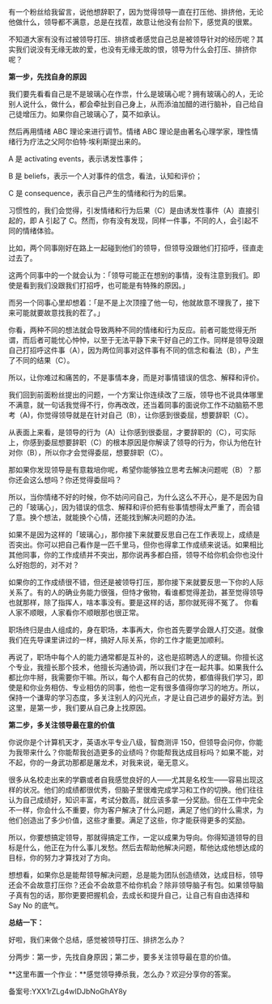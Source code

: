 有一个粉丝给我留言，说他想辞职了，因为觉得领导一直在打压他、排挤他，无论他做什么，领导都不满意，总是在找茬，故意让他没有台阶下，感觉真的很累。

不知道大家有没有过被领导打压、排挤或者感觉自己总是被领导针对的经历呢？其实我们说没有无缘无故的爱，也没有无缘无故的恨，领导为什么会打压、排挤你呢？

**第一步，先找自身的原因**

我们要先看看自己是不是玻璃心在作祟，什么是玻璃心呢？拥有玻璃心的人，无论别人说什么，做什么，都会牵扯到自己身上，从而添油加醋的进行脑补，自己给自己徒增压力。如果你自己玻璃心了，莫不如承认。

然后再用情绪 ABC 理论来进行调节。情绪 ABC 理论是由著名心理学家，理性情绪行为疗法之父阿尔伯特·埃利斯提出来的。

A 是 activating events，表示诱发性事件；

B 是 beliefs，表示一个人对事件的信念，看法，认知和评价；

C 是 consequence，表示自己产生的情绪和行为的后果。

习惯性的，我们会觉得，引发情绪和行为后果（C）是由诱发性事件（A）直接引起的，即 A 引起了 C。然而，你有没有发现，同样一件事，不同的人，会引起不同的情绪体验。

比如，两个同事刚好在路上一起碰到他们的领导，但领导没跟他们打招呼，径直走过去了。

这两个同事中的一个就会认为：「领导可能正在想别的事情，没有注意到我们。即使是看到我们没跟我们打招呼，也可能是有特殊的原因。」

而另一个同事心里却想着：「是不是上次顶撞了他一句，他就故意不理我了，接下来可能就要故意找我的茬了。」

你看，两种不同的想法就会导致两种不同的情绪和行为反应。前者可能觉得无所谓，而后者可能忧心忡忡，以至于无法平静下来干好自己的工作。同样是领导没跟自己打招呼这件事（A），因为两位同事对这件事有不同的信念和看法（B），产生了不同的结果（C）。

所以，让你难过和痛苦的，不是事情本身，而是对事情错误的信念、解释和评价。

我们回到前面粉丝提出的问题，一个方案让你连续改了三版，领导也不说具体哪里不满意，就一句话我觉得不行，你再改改，还当着同事的面说你工作不动脑筋不思考（A\)，你觉得领导就是在针对自己（B），让你感到很委屈，想要辞职（C）。

从表面上来看，是领导的行为（A）让你感到很委屈，才要辞职的（C），可实际上，你感到委屈想要辞职（C）的根本原因是你解读了领导的行为，你认为他在针对你（B），所以你才会觉得委屈，想要辞职（C）。

那如果你发现领导是有意栽培你呢，希望你能够独立思考去解决问题呢（B）？那你还会这么想吗？你还觉得委屈吗？

所以，当你情绪不好的时候，你不妨问问自己，为什么这么不开心，是不是因为自己的「玻璃心」，因为错误的信念、解释和评价把有些事情想得太严重了，而会错了意。换个想法，就能换个心情，还能找到解决问题的办法。

如果不是因为这样的「玻璃心」，那你接下来就要反思自己在工作表现上，成绩是否突出。你可以把自己看作是一匹千里马，但你也得拿工作成绩来说话。如果相比其他同事，你的工作成绩并不突出，那你说再多都白搭，领导不给你机会你也没什么好抱怨的，对不对？

如果你的工作成绩很不错，但还是被领导打压，那你接下来就要反思一下你的人际关系了。有的人的确业务能力很强，但恃才傲物，看谁都觉得差劲，甚至觉得领导也就那样，除了指挥人，啥本事没有。要是这样的话，那你就死得不冤了。 你看人家不顺眼，人家看你不顺眼那也很正常。

职场终归是由人组成的，身在职场，本事再大，你也首先要学会跟人打交道。就像我们在先导课里讲过的一样，搞好人际关系，你的工作才能更加顺利。

再说了，职场中每个人的能力通常都是互补的，这也是招聘选人的逻辑。你擅长这个专业，我擅长那个技术，他擅长沟通协调，所以我们才在一起共事。如果我什么都比你牛掰，我需要你干嘛。所以，每个人都有自己的优势，都值得我们学习，即使是和你业务相仿、专业相仿的同事，他也一定有很多值得你学习的地方。所以，保持一个谦卑的学习态度，多关注别人的闪光点，才是让自己进步的最好方法。到这里，是第一步，我们要从自己身上找原因。

**第二步，多关注领导最在意的价值**

你说你是个计算机天才，英语水平专业八级，智商测评 150，但领导会问你，你能为我带来什么？你能帮我创造更多的业绩吗？你能帮我达成目标吗？如果不能，对不起，你的一身武功那都是屠龙术，对我来说，毫无意义。             

很多从名校走出来的学霸或者自我感觉良好的人——尤其是名校生——容易出现这样的状况。他们的成绩都很优秀，但脑子里很难完成学习和工作的切换。他们往往认为自己成绩好，知识丰富，考试分数高，就应该多拿一分奖励。但在工作中完全不一样，你会什么不重要，你为客户解决了什么问题，满足了他们的什么需求，为他们创造出了多少价值，这些才重要。满足了这些，你才能获得更多的奖励。

所以，你要想搞定领导，那就得搞定工作，一定以成果为导向。你得知道领导的目标是什么，他正在为什么事儿发愁。然后去帮助他解决问题，帮他达成他想达成的目标，你的努力才算找对了方向。

想想看，如果你总是能帮领导解决问题，总是能为团队创造绩效，达成目标，领导还会不会故意打压你？还会不会故意不给你机会？除非领导脑子有包。如果领导脑子真有包的话，那你更要把握机会，去成长和提升自己，让自己有自由选择和 Say No 的底气。

**总结一下：**

好啦，我们来做个总结，感觉被领导打压、排挤怎么办？

分两步：第一步，先找自身原因；第二步，要多关注领导最在意的价值。

**这里布置一个作业：**感觉领导捧杀我，怎么办？欢迎分享你的答案。

备案号:YXX1rZLg4wIDJbNoGhAY8y